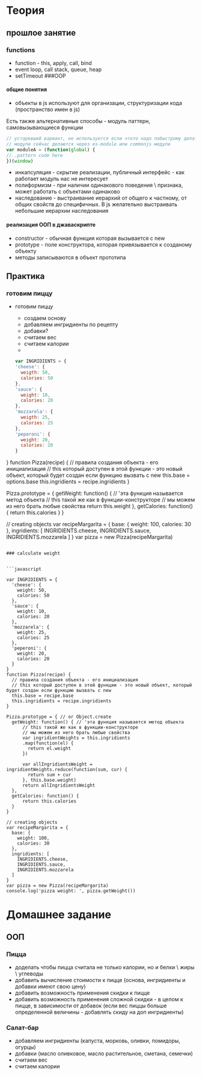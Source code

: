 # Теория
## прошлое занятие
### functions
* function - this, apply, call, bind
* event loop, call stack, queue, heap
* setTimeout
###OOP
#### общие понятия
* объекты в js используют для организации, структуризации кода (пространство имен в js)

Есть также альтернативные способы - модуль паттерн, самовызывающиеся функции
```javascript
// устаревший вариант, но используется если чтото надо побыстрому делать
// модули сейчас делаются через es-module или commonjs модули
var moduleA = (function(global) {
//..pattern code here
})(window)
```


* инкапсуляция - скрытие реализации, публичный интерфейс - как работает модуль нас не интересует
 * полиформизм - при наличии одинакового поведения \ признака, может работать с объектами одинаково
 * наследование - выстраивание иерархий от общего к частному, от общих свойств до специфичных. В js желательно выстраивать небольшие иерархии наследования
 
 #### реализация ООП в джаваскрипте
 
 * constructor - обычная функция которая вызывается с new
 * prototype - поле конструктора, которая привязывается к созданому объекту
 * методы записываются в объект прототипа
 
 
## Практика

### готовим пиццу
* готовим пиццу
  * создаем основу
  * добавляем ингридиенты по рецепту
  * добавки?
  * считаем вес
  * считаем калории 
  * 
  

  ```javascript 
  var INGRIDIENTS = {
  'cheese': {
    weigth: 50,
    calories: 50
  },
  'sauce': {
    weight: 10,
    calories: 20
  },
  'mozzarela': {
    weigth: 25,
    calories: 25
  },
  'peperoni': {
    weight: 20,
    calories: 20
  }
}
function Pizza(recipe) {
  // правила создания объекта - его инициализация
  // this который доступен в этой функции - это новый объект, который будет создан если функцию вызвать с new
  this.base = options.base
  this.ingridients = recipe.ingridients
}

Pizza.prototype = {
  getWeight: function() { // 'эта функция называется метод объекта
      // this такой же как в функции-конструкторе
      // мы можем из него брать любые свойства
      return this.weight 
  },
  getCalories: function() {
      return this.calories
  }
}

// creating objects
var recipeMargarita = {
  base: {
    weight: 100,
    calories: 30
  },
  ingridients: [
    INGRIDIENTS.cheese,
    INGRIDIENTS.sauce,
    INGRIDIENTS.mozzarela
  ]
}
var pizza = new Pizza(recipeMargarita)

```

### calculate weight


```javascript 

var INGRIDIENTS = {
  'cheese': {
    weight: 50,
    calories: 50
  },
  'sauce': {
    weight: 10,
    calories: 20
  },
  'mozzarela': {
    weight: 25,
    calories: 25
  },
  'peperoni': {
    weight: 20,
    calories: 20
  }
}
function Pizza(recipe) {
  // правила создания объекта - его инициализация
  // this который доступен в этой функции - это новый объект, который будет создан если функцию вызвать с new
  this.base = recipe.base
  this.ingridients = recipe.ingridients
}

Pizza.prototype = { // or Object.create
  getWeight: function() { // 'эта функция называется метод объекта
      // this такой же как в функции-конструкторе
      // мы можем из него брать любые свойства
      var ingridientWeights = this.ingridients
      .map(function(el) {
        return el.weight
      })

      var allIngridientsWeight = ingridientWeights.reduce(function(sum, cur) {
        return sum + cur
      }, this.base.weight)
      return allIngridientsWeight
  },
  getCalories: function() {
      return this.calories
  }
}

// creating objects
var recipeMargarita = {
  base: {
    weight: 100,
    calories: 30
  },
  ingridients: [
    INGRIDIENTS.cheese,
    INGRIDIENTS.sauce,
    INGRIDIENTS.mozzarela
  ]
}
var pizza = new Pizza(recipeMargarita)
console.log('pizza weight: ', pizza.getWeight())

```
  
# Домашнее задание  
## ООП
### Пицца
* доделать чтобы пицца считала не только калории, но и белки \ жиры \ углеводы
* добавить вычисление стоимости к пицце (основа, ингридиенты и добавки имеют свою цену)
* добавить возможность применения скидки к пицце
* добавить возможность применения сложной скидки - в целом к пицце, в зависимости от добавок (если вес пиццы больше определенной величины - добавлять скиду на доп ингридиенты)

### Салат-бар
* добавляем ингридиенты (капуста, морковь, оливки, помидоры, огурцы)
* добавки (масло оливковое, масло растительное, сметана, семечки)
* считаем вес
* считаем калории
 



